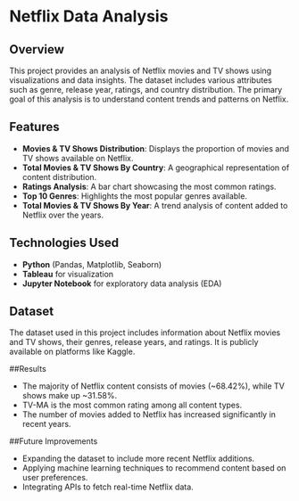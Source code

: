 # Netflix Data Analysis

## Overview
This project provides an analysis of Netflix movies and TV shows using visualizations and data insights. The dataset includes various attributes such as genre, release year, ratings, and country distribution. The primary goal of this analysis is to understand content trends and patterns on Netflix.

## Features
- **Movies & TV Shows Distribution**: Displays the proportion of movies and TV shows available on Netflix.
- **Total Movies & TV Shows By Country**: A geographical representation of content distribution.
- **Ratings Analysis**: A bar chart showcasing the most common ratings.
- **Top 10 Genres**: Highlights the most popular genres available.
- **Total Movies & TV Shows By Year**: A trend analysis of content added to Netflix over the years.

## Technologies Used
- **Python** (Pandas, Matplotlib, Seaborn)
- **Tableau** for visualization
- **Jupyter Notebook** for exploratory data analysis (EDA)

## Dataset
The dataset used in this project includes information about Netflix movies and TV shows, their genres, release years, and ratings. It is publicly available on platforms like Kaggle.

##Results
- The majority of Netflix content consists of movies (~68.42%), while TV shows make up ~31.58%.
- TV-MA is the most common rating among all content types.
- The number of movies added to Netflix has increased significantly in recent years.

##Future Improvements
- Expanding the dataset to include more recent Netflix additions.
- Applying machine learning techniques to recommend content based on user preferences.
- Integrating APIs to fetch real-time Netflix data.
  


